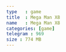 ```yaml
---
type   : game
title  : Mega Man X8
name   : Mega Man X8
categories: [game]
telegram : 969
size : 774 MB
---
```



